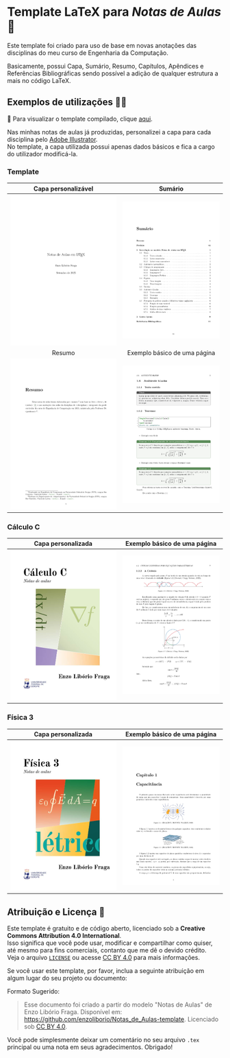 # Template LaTeX para *Notas de Aulas* 📝

Este template foi criado para uso de base em novas anotações das disciplinas do meu curso de Engenharia da Computação.

Basicamente, possui Capa, Sumário, Resumo, Capítulos, Apêndices e Referências Bibliográficas sendo possível a adição de qualquer estrutura a mais no código LaTeX.

<!--
> ⚠️ Recomendo que utilize a verão disponível na [Overleaf Galery]() para maior facilidade de manuseio.
-->


## Exemplos de utilizações 👨‍💻

👀 Para visualizar o template compilado, clique [aqui](./Notas_de_Aulas_template.pdf).

Nas minhas notas de aulas já produzidas, personalizei a capa para cada disciplina pelo [Adobe Illustrator](https://www.adobe.com/br/products/illustrator.html).   
No template, a capa utilizada possui apenas dados básicos e fica a cargo do utilizador modificá-la.

### Template
| Capa personalizável | Sumário |
| :-----------------: | :--------------------------: |
| [<img src="exemplos/Notas_de_aulas-capa.jpg" alt="Capa personalizada" width="400">](exemplos/Notas_de_aulas-capa.jpg) | [<img src="exemplos/Notas_de_aulas-sumario.jpg" alt="Exemplo básico de uma página" width="400">](exemplos/Notas_de_aulas-sumario.jpg) |
| Resumo | Exemplo básico de uma página |
| [<img src="exemplos/Notas_de_aulas-resumo.jpg" alt="Capa personalizada" width="400">](exemplos/Notas_de_aulas-resumo.jpg) | [<img src="exemplos/Notas_de_aulas-pagina_exemplo.jpg" alt="Exemplo básico de uma página" width="400">](exemplos/Notas_de_aulas-pagina_exemplo.jpg) |

### Cálculo C
| Capa personalizada | Exemplo básico de uma página |
| :-----------------: | :--------------------------: |
| [<img src="exemplos/CalculoC-capa.jpg" alt="Capa personalizada" width="400">](exemplos/CalculoC-capa.jpg) | [<img src="exemplos/CalculoC-pagina_exemplo.jpg" alt="Exemplo básico de uma página" width="400">](exemplos/CalculoC-pagina_exemplo.jpg) |

### Física 3
| Capa personalizada | Exemplo básico de uma página |
| :-----------------: | :--------------------------: |
| [<img src="exemplos/Fisica3-capa.jpg" alt="Capa personalizada" width="400">](exemplos/Fisica3-capa.jpg) | [<img src="exemplos/Fisica3-pagina_exemplo.jpg" alt="Exemplo básico de uma página" width="400">](exemplos/Fisica3-pagina_exemplo.jpg) |


## Atribuição e Licença 🤝

Este template é gratuito e de código aberto, licenciado sob a **Creative Commons Attribution 4.0 International**.   
Isso significa que você pode usar, modificar e compartilhar como quiser, até mesmo para fins comerciais, contanto que me dê o devido crédito.   
Veja o arquivo [`LICENSE`](./LICENSE.md) ou acesse [CC BY 4.0](https://creativecommons.org/licenses/by/4.0/) para mais informações.

Se você usar este template, por favor, inclua a seguinte atribuição em algum lugar do seu projeto ou documento:

Formato Sugerido:

> Esse documento foi criado a partir do modelo "Notas de Aulas" de Enzo Libório Fraga. Disponível em: https://github.com/enzoliborio/Notas_de_Aulas-template. Licenciado sob [CC BY 4.0](https://creativecommons.org/licenses/by/4.0/).

Você pode simplesmente deixar um comentário no seu arquivo `.tex` principal ou uma nota em seus agradecimentos. Obrigado!
